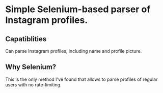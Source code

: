 # Simple Selenium-based parser of Instagram profiles.

## Capatiblities

Can parse Instagram profiles, including name and profile picture.

## Why Selenium?

This is the only method I've found that allows to parse profiles of regular users with no rate-limiting.
